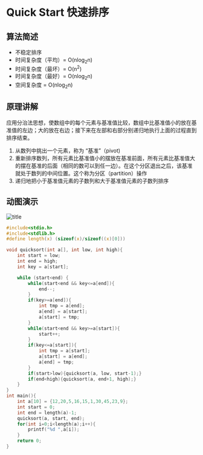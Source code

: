 #  Quick Start 快速排序
## 算法简述
- 不稳定排序
- 时间复杂度（平均）= O(nlog<sub>2</sub>n)
- 时间复杂度（最坏）= O(n<sup>2</sup>)
- 时间复杂度（最好）= O(nlog<sub>2</sub>n)
- 空间复杂度 = O(nlog<sub>2</sub>n)
## 原理讲解
应用分治法思想，使数组中的每个元素与基准值比较，数组中比基准值小的放在基准值的左边；大的放在右边；接下来在左部和右部分别递归地执行上面的过程直到排序结束。
1. 从数列中挑出一个元素，称为 “基准”（pivot)
2. 重新排序数列，所有元素比基准值小的摆放在基准前面，所有元素比基准值大的摆在基准的后面（相同的数可以到任一边）。在这个分区退出之后，该基准就处于数列的中间位置。这个称为分区（partition）操作
3. 递归地把小于基准值元素的子数列和大于基准值元素的子数列排序
## 动图演示 
![title](https://i.bmp.ovh/imgs/2019/07/79f92499dcb7b5f3.gif)  

``` C
#include<stdio.h>
#include<stdlib.h>
#define length(x) (sizeof(x)/sizeof((x)[0]))

void quicksort(int a[], int low, int high){
    int start = low;
    int end = high;
    int key = a[start];

    while (start<end) {
        while(start<end && key<=a[end]){
            end--;
        }
        if(key>=a[end]){
            int tmp = a[end];
            a[end] = a[start];
            a[start] = tmp;
        }
        while(start<end && key>=a[start]){
            start++;
        }
        if(key<=a[start]){
            int tmp = a[start];
            a[start] = a[end];
            a[end] = tmp;
        }
        if(start>low){quicksort(a, low, start-1);}
        if(end<high){quicksort(a, end+1, high);}       
    }    
}
int main(){
    int a[10] = {12,20,5,16,15,1,30,45,23,9};
    int start = 0;
    int end = length(a)-1;
    quicksort(a, start, end);
    for(int i=0;i<length(a);i++){
        printf("%d ",a[i]);
    }
    return 0;
}
```

